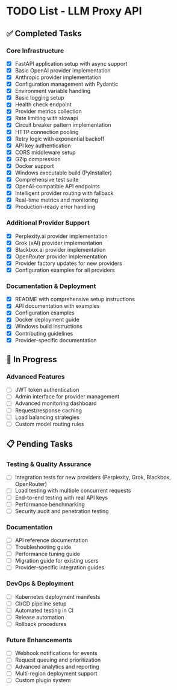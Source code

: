 # TODO List - LLM Proxy API

## ✅ Completed Tasks

### Core Infrastructure
- [x] FastAPI application setup with async support
- [x] Basic OpenAI provider implementation
- [x] Anthropic provider implementation
- [x] Configuration management with Pydantic
- [x] Environment variable handling
- [x] Basic logging setup
- [x] Health check endpoint
- [x] Provider metrics collection
- [x] Rate limiting with slowapi
- [x] Circuit breaker pattern implementation
- [x] HTTP connection pooling
- [x] Retry logic with exponential backoff
- [x] API key authentication
- [x] CORS middleware setup
- [x] GZip compression
- [x] Docker support
- [x] Windows executable build (PyInstaller)
- [x] Comprehensive test suite
- [x] OpenAI-compatible API endpoints
- [x] Intelligent provider routing with fallback
- [x] Real-time metrics and monitoring
- [x] Production-ready error handling

### Additional Provider Support
- [x] Perplexity.ai provider implementation
- [x] Grok (xAI) provider implementation
- [x] Blackbox.ai provider implementation
- [x] OpenRouter provider implementation
- [x] Provider factory updates for new providers
- [x] Configuration examples for all providers

### Documentation & Deployment
- [x] README with comprehensive setup instructions
- [x] API documentation with examples
- [x] Configuration examples
- [x] Docker deployment guide
- [x] Windows build instructions
- [x] Contributing guidelines
- [x] Provider-specific documentation

## 🔄 In Progress

### Advanced Features
- [ ] JWT token authentication
- [ ] Admin interface for provider management
- [ ] Advanced monitoring dashboard
- [ ] Request/response caching
- [ ] Load balancing strategies
- [ ] Custom model routing rules

## 📋 Pending Tasks

### Testing & Quality Assurance
- [ ] Integration tests for new providers (Perplexity, Grok, Blackbox, OpenRouter)
- [ ] Load testing with multiple concurrent requests
- [ ] End-to-end testing with real API keys
- [ ] Performance benchmarking
- [ ] Security audit and penetration testing

### Documentation
- [ ] API reference documentation
- [ ] Troubleshooting guide
- [ ] Performance tuning guide
- [ ] Migration guide for existing users
- [ ] Provider-specific integration guides

### DevOps & Deployment
- [ ] Kubernetes deployment manifests
- [ ] CI/CD pipeline setup
- [ ] Automated testing in CI
- [ ] Release automation
- [ ] Rollback procedures

### Future Enhancements
- [ ] Webhook notifications for events
- [ ] Request queuing and prioritization
- [ ] Advanced analytics and reporting
- [ ] Multi-region deployment support
- [ ] Custom plugin system
